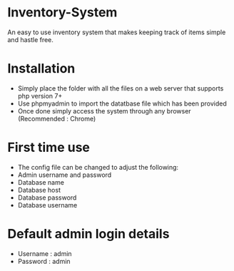 # Inventory-System
An easy to use inventory system that makes keeping track of items simple and hastle free.

# Installation
 * Simply place the folder with all the files on a web server that supports php version 7+ 
 * Use phpmyadmin to import the datatbase file which has been provided 
 * Once done simply access the system through any browser (Recommended : Chrome)
 
 # First time use
 * The config file can be changed to adjust the following:
 * Admin username and password
 * Database name
 * Database host
 * Database password
 * Database username
 
 # Default admin login details
 * Username : admin
 * Password : admin
 
